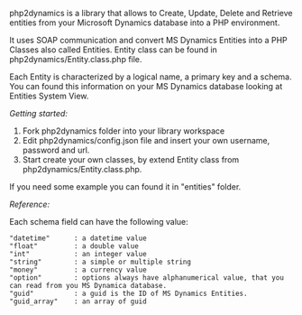 php2dynamics is a library that allows to Create, Update, Delete and Retrieve entities from your Microsoft Dynamics 
database into a PHP environment.

It uses SOAP communication and convert MS Dynamics Entities into a PHP Classes also called Entities. Entity class
can be found in php2dynamics/Entity.class.php file.

Each Entity is characterized by a logical name, a primary key and a schema. You can found this information on your 
MS Dynamics database looking at Entities System View.

*Getting started:*

1) Fork php2dynamics folder into your library workspace 
2) Edit php2dynamics/config.json file and insert your own username, password and url.
3) Start create your own classes, by extend Entity class from php2dynamics/Entity.class.php.

If you need some example you can found it in "entities" folder.

*Reference:*

Each schema field can have the following value:

    "datetime"      : a datetime value
    "float"         : a double value
    "int"           : an integer value
    "string"        : a simple or multiple string
    "money"         : a currency value
    "option"        : options always have alphanumerical value, that you can read from you MS Dynamica database.
    "guid"          : a guid is the ID of MS Dynamics Entities.
    "guid_array"    : an array of guid